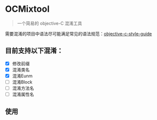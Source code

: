 # OCMixtool

> 一个简易的 objective-C 混淆工具

需要混淆的项目中语法尽可能满足常见的语法规范：[objective-c-style-guide](https://github.com/nytimes/objective-c-style-guide)

## 目前支持以下混淆：

- [x] 修改前缀
- [x] 混淆类名
- [x] 混淆Eunm
- [ ] 混淆Block
- [ ] 混淆方法名
- [ ] 混淆属性名

## 使用

